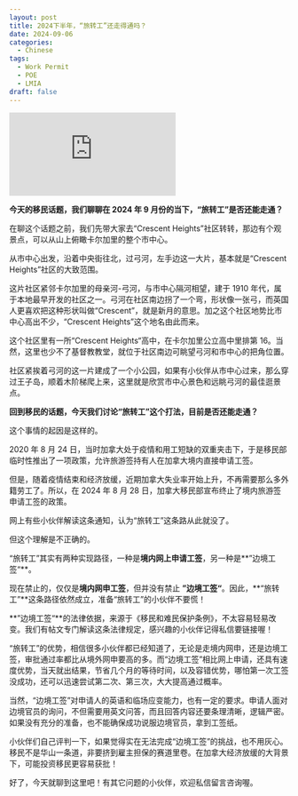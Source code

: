 ```yaml
---
layout: post
title: 2024下半年，“旅转工”还走得通吗？
date: 2024-09-06
categories:
  - Chinese
tags:
  - Work Permit
  - POE
  - LMIA
draft: false
---
```


<div class="videoWrapper">
<iframe src="https://www.youtube.com/embed/SP-AVOd4HL4" title="YouTube video player" frameborder="0" allow="accelerometer; autoplay; clipboard-write; encrypted-media; gyroscope; picture-in-picture" allowfullscreen></iframe>
</div>
<div style="display: flex; align-items: flex-start; justify-content: center; font-size: 14px; color: #777;"></div>

**今天的移民话题，我们聊聊在 2024 年 9 月份的当下，“旅转工”是否还能走通？**

<!-- more -->

在聊这个话题之前，我们先带大家去“Crescent Heights”社区转转，那边有个观景点，可以从山上俯瞰卡尔加里的整个市中心。

从市中心出发，沿着中央街往北，过弓河，左手边这一大片，基本就是“Crescent Heights”社区的大致范围。

这片社区紧邻卡尔加里的母亲河-弓河，与市中心隔河相望，建于 1910 年代，属于本地最早开发的社区之一。弓河在社区南边拐了一个弯，形状像一张弓，而英国人更喜欢把这种形状叫做“Crescent”，就是新月的意思。加之这个社区地势比市中心高出不少，“Crescent Heights”这个地名由此而来。

这个社区里有一所“Crescent Heights“高中，在卡尔加里公立高中里排第 16。当然，这里也少不了基督教教堂，就位于社区南边可眺望弓河和市中心的把角位置。

社区紧挨着弓河的这一片建成了一个小公园，如果有小伙伴从市中心过来，那么穿过王子岛，顺着木阶梯爬上来，这里就是欣赏市中心景色和远眺弓河的最佳逛景点。

**回到移民的话题，今天我们讨论“旅转工”这个打法，目前是否还能走通？**

这个事情的起因是这样的。

2020 年 8 月 24 日，当时加拿大处于疫情和用工短缺的双重夹击下，于是移民部临时性推出了一项政策，允许旅游签持有人在加拿大境内直接申请工签。

但是，随着疫情结束和经济放缓，近期加拿大失业率开始上升，不再需要那么多外籍劳工了。所以，在 2024 年 8 月 28 日，加拿大移民部宣布终止了境内旅游签申请工签的政策。

网上有些小伙伴解读这条通知，认为“旅转工”这条路从此就没了。

但这个理解是不正确的。

“旅转工”其实有两种实现路径，一种是**境内网上申请工签**，另一种是**”边境工签“**。

现在禁止的，仅仅是**境内网申工签**，但并没有禁止 **”边境工签“**。因此，**“旅转工”**这条路径依然成立，准备“旅转工”的小伙伴不要慌！

**”边境工签“**的法律依据，来源于《移民和难民保护条例》，不太容易轻易改变。我们有帖文专门解读这条法律规定，感兴趣的小伙伴记得私信要链接喔！

<!-- 工签是大部分小伙伴通向移民成功的最关键节点。但是，大龄、英语差、专业不对口、工作经验少，条条都是导致境外网申工签被拒的理由。于是移民圈小伙伴常说，境外网申工签，九死一生。 -->

“旅转工”的优势，相信很多小伙伴都已经知道了，无论是走境内网申，还是边境工签，审批通过率都比从境外网申要高的多。而“边境工签”相比网上申请，还具有速度优势，当天就出结果，节省几个月的等待时间，以及容错优势，哪怕第一次工签没成功，还可以迅速尝试第二次、第三次，大大提高通过概率。

当然，“边境工签”对申请人的英语和临场应变能力，也有一定的要求。申请人面对边境官员的询问，不但需要用英文问答，而且回答内容还要条理清晰，逻辑严密。如果没有充分的准备，也不能确保成功说服边境官员，拿到工签纸。

小伙伴们自己评判一下，如果觉得实在无法完成“边境工签”的挑战，也不用灰心。移民不是华山一条道，非要挤到雇主担保的赛道里卷。在加拿大经济放缓的大背景下，可能投资移民更容易获批！

好了，今天就聊到这里吧！有其它问题的小伙伴，欢迎私信留言咨询喔。
